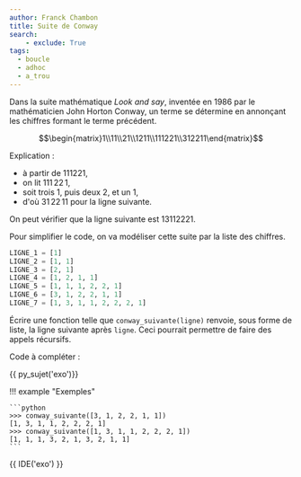 ```yaml
---
author: Franck Chambon
title: Suite de Conway
search:
    - exclude: True
tags:
  - boucle
  - adhoc
  - a_trou
---
```

Dans la suite mathématique _Look and say_, inventée en 1986 par le mathématicien John Horton Conway, un terme se détermine en annonçant les chiffres formant le terme précédent.

$$\begin{matrix}1\\11\\21\\1211\\111221\\312211\end{matrix}$$

Explication :

- à partir de $111221$,
- on lit $111\,22\,1$,
- soit trois $1$, puis deux $2$, et un $1$,
- d'où $31\,22\,11$ pour la ligne suivante.

On peut vérifier que la ligne suivante est $13112221$.

Pour simplifier le code, on va modéliser cette suite par la liste des chiffres.

```python
LIGNE_1 = [1]
LIGNE_2 = [1, 1]
LIGNE_3 = [2, 1]
LIGNE_4 = [1, 2, 1, 1]
LIGNE_5 = [1, 1, 1, 2, 2, 1]
LIGNE_6 = [3, 1, 2, 2, 1, 1]
LIGNE_7 = [1, 3, 1, 1, 2, 2, 2, 1]
```

Écrire une fonction telle que `conway_suivante(ligne)` renvoie, sous forme de liste, la ligne suivante après `ligne`. Ceci pourrait permettre de faire des appels récursifs.

Code à compléter :

{{ py_sujet('exo')}}

!!! example "Exemples"

    ```python
    >>> conway_suivante([3, 1, 2, 2, 1, 1])
    [1, 3, 1, 1, 2, 2, 2, 1]
    >>> conway_suivante([1, 3, 1, 1, 2, 2, 2, 1])
    [1, 1, 1, 3, 2, 1, 3, 2, 1, 1]
    ```

{{ IDE('exo') }}

